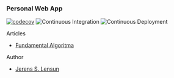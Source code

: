 ### Personal Web App

[![codecov](https://codecov.io/gh/jerensl/personal-web-app/branch/main/graph/badge.svg?token=HSYPO9VBAU)](https://codecov.io/gh/jerensl/personal-web-app) ![Continuous Integration](https://github.com/jerensl/personal-web-app/actions/workflows/ci.yml/badge.svg) ![Continuous Deployment](https://github.com/jerensl/personal-web-app/actions/workflows/cd.yml/badge.svg)

Articles

-   [Fundamental Algoritma](https://www.jerenslensun.com/blog/fundamental-algoritma)

Author

-   [Jerens S. Lensun](https://www.jerenslensun.com/about)
